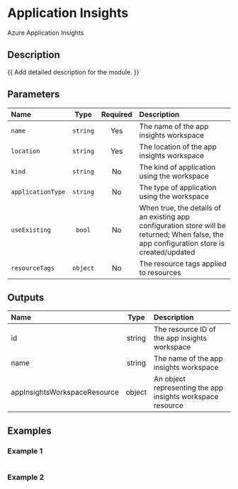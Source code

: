 # Application Insights

Azure Application Insights

## Description

{{ Add detailed description for the module. }}

## Parameters

| Name              | Type     | Required | Description                                                                                                                                |
| :---------------- | :------: | :------: | :----------------------------------------------------------------------------------------------------------------------------------------- |
| `name`            | `string` | Yes      | The name of the app insights workspace                                                                                                     |
| `location`        | `string` | Yes      | The location of the app insights workspace                                                                                                 |
| `kind`            | `string` | No       | The kind of application using the workspace                                                                                                |
| `applicationType` | `string` | No       | The type of application using the workspace                                                                                                |
| `useExisting`     | `bool`   | No       | When true, the details of an existing app configuration store will be returned; When false, the app configuration store is created/updated |
| `resourceTags`    | `object` | No       | The resource tags applied to resources                                                                                                     |

## Outputs

| Name                         | Type   | Description                                                |
| :--------------------------- | :----: | :--------------------------------------------------------- |
| id                           | string | The resource ID of the app insights workspace              |
| name                         | string | The name of the app insights workspace                     |
| appInsightsWorkspaceResource | object | An object representing the app insights workspace resource |

## Examples

### Example 1

```bicep
```

### Example 2

```bicep
```